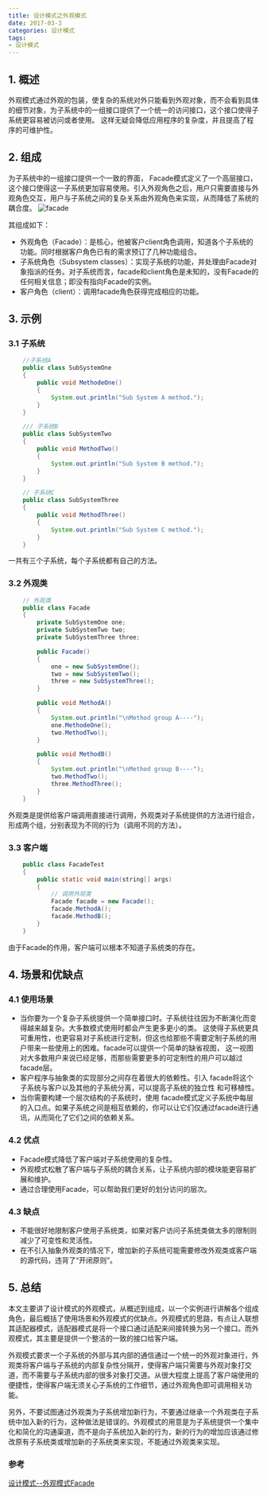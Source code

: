```yaml
---
title: 设计模式之外观模式
date: 2017-03-3
categories: 设计模式
tags:
- 设计模式
---
```

## 1. 概述
外观模式通过外观的包装，使复杂的系统对外只能看到外观对象，而不会看到具体的细节对象，为子系统中的一组接口提供了一个统一的访问接口，这个接口使得子系统更容易被访问或者使用。 这样无疑会降低应用程序的复杂度，并且提高了程序的可维护性。

## 2. 组成
为子系统中的一组接口提供一个一致的界面， Facade模式定义了一个高层接口，这个接口使得这一子系统更加容易使用。引入外观角色之后，用户只需要直接与外观角色交互，用户与子系统之间的复杂关系由外观角色来实现，从而降低了系统的耦合度。
![facade](http://ovcjgn2x0.bkt.clouddn.com/facade.png "facade模式")

其组成如下：

- 外观角色（Facade）：是核心，他被客户client角色调用，知道各个子系统的功能。同时根据客户角色已有的需求预订了几种功能组合。
- 子系统角色（Subsystem classes）：实现子系统的功能，并处理由Facade对象指派的任务。对子系统而言，facade和client角色是未知的，没有Facade的任何相关信息；即没有指向Facade的实例。
- 客户角色（client）：调用facade角色获得完成相应的功能。
## 3. 示例

### 3.1 子系统

```java
	//子系统A
    public class SubSystemOne
    {
        public void MethodeOne()
        {
            System.out.println("Sub System A method.");
        }
    }

    /// 子系统B
    public class SubSystemTwo
    {
        public void MethodTwo()
        {
            System.out.println("Sub System B method.");
        }
    }

    // 子系统C
    public class SubSystemThree
    {
        public void MethodThree()
        {
            System.out.println("Sub System C method.");
        }
    }
```

一共有三个子系统，每个子系统都有自己的方法。

### 3.2 外观类
```java
    // 外观类
    public class Facade
    {
        private SubSystemOne one;
        private SubSystemTwo two;
        private SubSystemThree three;

        public Facade()
        {
            one = new SubSystemOne();
            two = new SubSystemTwo();
            three = new SubSystemThree();
        }

        public void MethodA()
        {
            System.out.println("\nMethod group A----");
            one.MethodeOne();
            two.MethodTwo();
        }

        public void MethodB()
        {
            System.out.println("\nMethod group B----");
            two.MethodTwo();
            three.MethodThree();
        }
    }
```

外观类是提供给客户端调用直接进行调用，外观类对子系统提供的方法进行组合，形成两个组，分别表现为不同的行为（调用不同的方法）。
### 3.3 客户端

```java
    public class FacadeTest
    {
        public static void main(string[] args)
        {
            // 调用外观类
            Facade facade = new Facade();
            facade.MethodA();
            facade.MethodB();
        }
    }
```

由于Facade的作用，客户端可以根本不知道子系统类的存在。

## 4. 场景和优缺点
### 4.1 使用场景

- 当你要为一个复杂子系统提供一个简单接口时。子系统往往因为不断演化而变得越来越复杂。大多数模式使用时都会产生更多更小的类。
    这使得子系统更具可重用性，也更容易对子系统进行定制，但这也给那些不需要定制子系统的用户带来一些使用上的困难。facade可以提供一个简单的缺省视图，
    这一视图对大多数用户来说已经足够，而那些需要更多的可定制性的用户可以越过facade层。
- 客户程序与抽象类的实现部分之间存在着很大的依赖性。引入 facade将这个子系统与客户以及其他的子系统分离，可以提高子系统的独立性 和可移植性。
- 当你需要构建一个层次结构的子系统时，使用 facade模式定义子系统中每层的入口点。如果子系统之间是相互依赖的，你可以让它们仅通过facade进行通讯，从而简化了它们之间的依赖关系。

### 4.2 优点

- Facade模式降低了客户端对子系统使用的复杂性。
- 外观模式松散了客户端与子系统的耦合关系，让子系统内部的模块能更容易扩展和维护。
- 通过合理使用Facade，可以帮助我们更好的划分访问的层次。
### 4.3 缺点

- 不能很好地限制客户使用子系统类，如果对客户访问子系统类做太多的限制则减少了可变性和灵活性。
- 在不引入抽象外观类的情况下，增加新的子系统可能需要修改外观类或客户端的源代码，违背了“开闭原则”。

## 5. 总结
本文主要讲了设计模式的外观模式，从概述到组成，以一个实例进行讲解各个组成角色，最后概括了使用场景和外观模式的优缺点。外观模式的思路，有点让人联想其适配器模式，适配器模式是将一个接口通过适配来间接转换为另一个接口。而外观模式，其主要是提供一个整洁的一致的接口给客户端。

外观模式要求一个子系统的外部与其内部的通信通过一个统一的外观对象进行，外观类将客户端与子系统的内部复杂性分隔开，使得客户端只需要与外观对象打交道，而不需要与子系统内部的很多对象打交道。从很大程度上提高了客户端使用的便捷性，使得客户端无须关心子系统的工作细节，通过外观角色即可调用相关功能。

另外，不要试图通过外观类为子系统增加新行为，不要通过继承一个外观类在子系统中加入新的行为，这种做法是错误的。外观模式的用意是为子系统提供一个集中化和简化的沟通渠道，而不是向子系统加入新的行为，新的行为的增加应该通过修改原有子系统类或增加新的子系统类来实现，不能通过外观类来实现。


### 参考
[设计模式--外观模式Facade](http://blog.csdn.net/hguisu/article/details/7533759)

